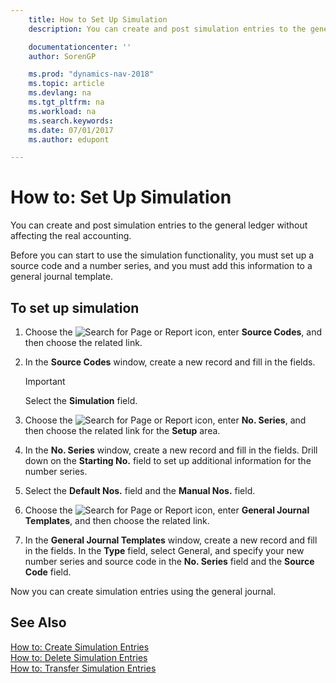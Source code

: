 ```yaml
---
    title: How to Set Up Simulation
    description: You can create and post simulation entries to the general ledger without affecting the real accounting.

    documentationcenter: ''
    author: SorenGP

    ms.prod: "dynamics-nav-2018"
    ms.topic: article
    ms.devlang: na
    ms.tgt_pltfrm: na
    ms.workload: na
    ms.search.keywords:
    ms.date: 07/01/2017
    ms.author: edupont

---
```

# How to: Set Up Simulation
You can create and post simulation entries to the general ledger without affecting the real accounting.  

Before you can start to use the simulation functionality, you must set up a source code and a number series, and you must add this information to a general journal template.  

## To set up simulation  

1.  Choose the ![Search for Page or Report](../../media/ui-search/search_small.png "Search for Page or Report icon") icon, enter **Source Codes**, and then choose the related link.  
2.  In the **Source Codes** window, create a new record and fill in the fields.  

    > [!IMPORTANT]  
    >  Select the **Simulation** field.  

3.  Choose the ![Search for Page or Report](../../media/ui-search/search_small.png "Search for Page or Report icon") icon, enter **No. Series**, and then choose the related link for the **Setup** area.  
4.  In the **No. Series** window, create a new record and fill in the fields. Drill down on the **Starting No.** field to set up additional information for the number series.  
5.  Select the **Default Nos.** field and the **Manual Nos.** field.  
6.  Choose the ![Search for Page or Report](../../media/ui-search/search_small.png "Search for Page or Report icon") icon, enter **General Journal Templates**, and then choose the related link.  
7.  In the **General Journal Templates** window, create a new record and fill in the fields. In the **Type** field, select General, and specify your new number series and source code in the **No. Series** field and the **Source Code** field.  

Now you can create simulation entries using the general journal.  

## See Also  
 [How to: Create Simulation Entries](how-to-create-simulation-entries.md)   
 [How to: Delete Simulation Entries](how-to-delete-simulation-entries.md)   
 [How to: Transfer Simulation Entries](how-to-transfer-simulation-entries.md)
